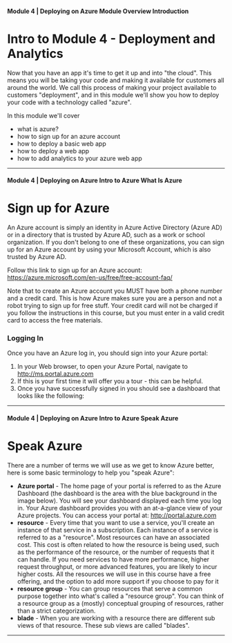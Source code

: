 #### Module 4 | Deploying on Azure   Module Overview   Introduction

# Intro to Module 4 - Deployment and Analytics

Now that you have an app it's time to get it up and into "the cloud". This means you will be taking your code and making 
it available for customers all around the world. We call this process of making your project available to customers 
"deployment", and in this module we'll show you how to deploy your code with a technology called "azure".

In this module we'll cover

* what is azure?
* how to sign up for an azure account
* how to deploy a basic web app
* how to deploy a web app
* how to add analytics to your azure web app

---

#### Module 4 | Deploying on Azure   Intro to Azure   What Is Azure

# Sign up for Azure

An Azure account is simply an identity in Azure Active Directory (Azure AD) or in a directory that is trusted by Azure AD, 
such as a work or school organization. If you don't belong to one of these organizations, you can sign up for an Azure 
account by using your Microsoft Account, which is also trusted by Azure AD.

Follow this link to sign up for an Azure account: https://azure.microsoft.com/en-us/free/free-account-faq/

Note that to create an Azure account you MUST have both a phone number and a credit card. This is how Azure makes sure you 
are a person and not a robot trying to sign up for free stuff. Your credit card will not be charged if you follow the 
instructions in this course, but you must enter in a valid credit card to access the free materials.

### Logging In

Once you have an Azure log in, you should sign into your Azure portal:

1. In your Web browser, to open your Azure Portal, navigate to http://ms.portal.azure.com
2. If this is your first time it will offer you a tour - this can be helpful.
3. Once you have successfully signed in you should see a dashboard that looks like the following:

---

#### Module 4 | Deploying on Azure   Intro to Azure   Speak Azure

# Speak Azure

There are a number of terms we will use as we get to know Azure better, here is some basic terminology to help you "speak Azure":

* **Azure portal** - The home page of your portal is referred to as the Azure Dashboard (the dashboard is the area with the blue background in the image below). You will see your dashboard displayed each time you log in. Your Azure dashboard provides you with an at-a-glance view of your Azure projects. You can access your portal at: http://portal.azure.com
* **resource** - Every time that you want to use a service, you'll create an instance of that service in a subscription. Each instance of a service is referred to as a "resource".
Most resources can have an associated cost. This cost is often related to how the resource is being used, such as the performance of the resource, or the number of requests that it can handle. If you need services to have more performance, higher request throughput, or more advanced features, you are likely to incur higher costs. All the resources we will use in this course have a free offering, and the option to add more support if you choose to pay for it
* **resource group** - You can group resources that serve a common purpose together into what's called a "resource group". You can think of a resource group as a (mostly) conceptual grouping of resources, rather than a strict categorization.
* **blade** - When you are working with a resource there are different sub views of that resource. These sub views are called "blades".

---

